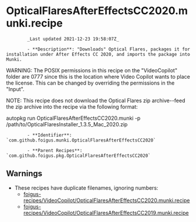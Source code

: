 # OpticalFlaresAfterEffectsCC2020.munki.recipe

            _Last updated 2021-12-23 19:58:07Z_

            - **Description**: "Downloads" Optical Flares, packages it for installation under After Effects CC 2020, and imports the package into Munki.

WARNING: The POSIX permissions in this recipe on the "VideoCopilot" folder are 0777 since this is the location where Video Copilot wants to place the license.  This can be changed by overriding the permissions in the "Input".

NOTE: This recipe does not download the Optical Flares zip archive--feed the zip archive into the recipe via the following format:

autopkg run OpticalFlaresAfterEffectsCC2020.munki -p /path/to/OpticalFlaresInstaller_1.3.5_Mac_2020.zip

            - **Identifier**: `com.github.foigus.munki.OpticalFlaresAfterEffectsCC2020`

            - **Parent Recipes**: `com.github.foigus.pkg.OpticalFlaresAfterEffectsCC2020`

## Warnings

- These recipes have duplicate filenames, ignoring numbers:
    - [foigus-recipes/VideoCopilot/OpticalFlaresAfterEffectsCC2020.munki.recipe](/autopkg-dupe-tracker/foigus-recipes/VideoCopilot/OpticalFlaresAfterEffectsCC2020.munki.recipe)
    - [foigus-recipes/VideoCopilot/OpticalFlaresAfterEffectsCC2019.munki.recipe](/autopkg-dupe-tracker/foigus-recipes/VideoCopilot/OpticalFlaresAfterEffectsCC2019.munki.recipe)